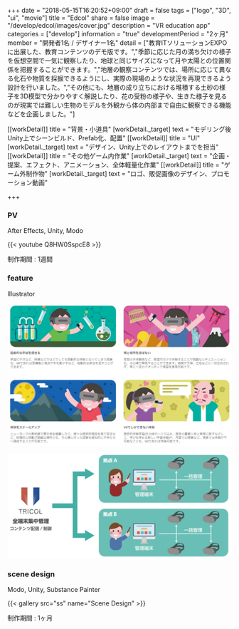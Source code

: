 +++
date = "2018-05-15T16:20:52+09:00"
draft = false
tags = ["logo", "3D", "ui", "movie"]
title = "Edcol"
share = false
image = "/develop/edcol/images/cover.jpg"
description = "VR education app"
categories = ["develop"]
information = "true"
developmentPeriod = "2ヶ月"
member = "開発者1名 / デザイナー1名"
detail = ["教育ITソリューションEXPOに出展した、教育コンテンツのデモ版です。","季節に応じた月の満ち欠けの様子を仮想空間で一気に観察したり、地球と同じサイズになって月や太陽との位置関係を把握することができます。","地層の観察コンテンツでは、場所に応じて異なる化石や物質を採掘できるようにし、実際の現場のような状況を再現できるよう設計を行いました。","その他にも、地層の成り立ちにおける堆積する土砂の様子を3D模型で分かりやすく解説したり、花の受粉の様子や、生きた様子を見るのが現実では難しい生物のモデルを外観から体の内部まで自由に観察できる機能などを企画しました。"]

[[workDetail]]
  title = "背景・小道具"
  [workDetail._target]
    text = "モデリング後Unity上でシーンビルド、Prefab化、配置"
[[workDetail]]
  title = "UI"
  [workDetail._target]
    text = "デザイン、Unity上でのレイアウトまでを担当"
[[workDetail]]
  title = "その他ゲーム内作業"
  [workDetail._target]
    text = "企画・提案、エフェクト、アニメーション、全体軽量化作業"
[[workDetail]]
  title = "ゲーム外制作物"
  [workDetail._target]
    text = "ロゴ、販促画像のデザイン、プロモーション動画"

+++

### PV

After Effects, Unity, Modo

{{< youtube Q8HW0SspcE8 >}}

制作期間 : 1週間

### feature

Illustrator

![](images/system_00.jpg)

![](images/system_01.jpg)

### scene design

Modo, Unity, Substance Painter

{{< gallery src="ss" name="Scene Design" >}}

制作期間 : 1ヶ月
